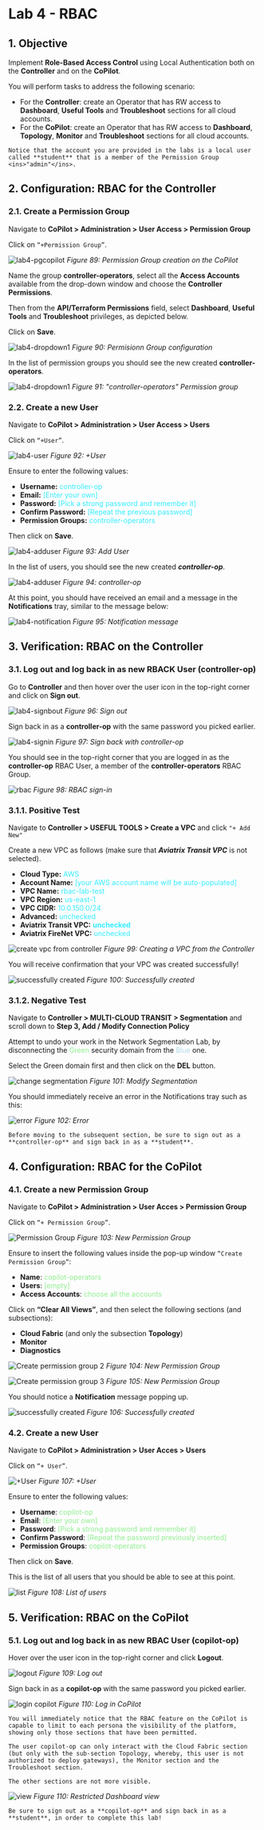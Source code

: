 # Lab 4 - RBAC

## 1. Objective

Implement **Role-Based Access Control** using Local Authentication both on the **Controller** and on the **CoPilot**.

You will perform tasks to address the following scenario:

- For the **Controller**: create an Operator that has RW access to **Dashboard**, **Useful Tools** and **Troubleshoot** sections for all cloud accounts.
- For the **CoPilot**: create an Operator that has RW access to **Dashboard**, **Topology**, **Monitor** and **Troubleshoot** sections for all cloud accounts.

```{note}
Notice that the account you are provided in the labs is a local user called **student** that is a member of the Permission Group <ins>"admin"</ins>.
```

## 2. Configuration: RBAC for the Controller

### 2.1. Create a Permission Group

Navigate to **CoPilot > Administration > User Access > Permission Group**

Click on `“+Permission Group”`.

![lab4-pgcopilot](images/lab4-pgcopilot.png)
_Figure 89: Permission Group creation on the CoPilot_

Name the group **controller-operators**, select all the **Access Accounts** available from the drop-down window and choose the **Controller Permissions**.

Then from the **API/Terraform Permissions** field, select **Dashboard**, **Useful Tools** and **Troubleshoot** privileges, as depicted below.

Click on **Save**.

![lab4-dropdown1](images/lab4-dropdown1.png)
_Figure 90: Permisionn Group configuration_

In the list of permission groups you should see the new created **controller-operators**.

![lab4-dropdown1](images/lab4-controlleroperators.png)
_Figure 91: "controller-operators" Permission group_

### 2.2. Create a new User

Navigate to **CoPilot > Administration > User Access > Users**

Click on `“+User”`.

![lab4-user](images/lab4-user.png)
_Figure 92: +User_

Ensure to enter the following values:

- **Username:** <span style='color:#33ECFF'>controller-op</span>
- **Email:** <span style='color:#33ECFF'>[Enter your own]</span>
- **Password:** <span style='color:#33ECFF'>[Pick a strong password and remember it]</span>
- **Confirm Password:** <span style='color:#33ECFF'>[Repeat the previous password]</span>
- **Permission Groups:** <span style='color:#33ECFF'>controller-operators</span>

Then click on **Save**.

![lab4-adduser](images/lab4-usercreation.png)
_Figure 93: Add User_

In the list of users, you should see the new created **_controller-op_**.

![lab4-adduser](images/lab4-controllerop.png)
_Figure 94: controller-op_

At this point, you should have received an email and a message in the **Notifications** tray, similar to the message below:

![lab4-notification](images/lab4-notification.png)
_Figure 95: Notification message_

## 3. Verification: RBAC on the Controller
 
### 3.1. Log out and log back in as new RBACK User (controller-op)

Go to **Controller** and then hover over the user icon in the top-right corner and click on **Sign out**.

![lab4-signbout](images/lab4-signout.png)
_Figure 96: Sign out_

Sign back in as a **controller-op** with the same password you picked earlier.

![lab4-signin](images/lab4-signin.png)
_Figure 97: Sign back with controller-op_

You should see in the top-right corner that you are logged in as the **controller-op** RBAC User, a member of the **controller-operators** RBAC Group.

![rbac](images/lab4-rbac.png)
_Figure 98: RBAC sign-in_

### 3.1.1. Positive Test

Navigate to **Controller > USEFUL TOOLS > Create a VPC** and click `"+ Add New"`

Create a new VPC as follows (make sure that **_Aviatrix Transit VPC_** is not selected).

- **Cloud Type:** <span style='color:#33ECFF'>AWS</span>
- **Account Name:** <span style='color:#33ECFF'>[your AWS account name will be auto-populated]</span>
- **VPC Name:** <span style='color:#33ECFF'>rbac-lab-test</span>
- **VPC Region:** <span style='color:#33ECFF'>us-east-1</span>
- **VPC CIDR:** <span style='color:#33ECFF'>10.0.150.0/24</span>
- **Advanced:** <span style='color:#33ECFF'>unchecked</span>
- **Aviatrix Transit VPC:** <span style='color:#33ECFF'>**unchecked**</span>
- **Aviatrix FireNet VPC:** <span style='color:#33ECFF'>unchecked</span>

![create vpc from controller](images/lab4-createvpc.png)
_Figure 99: Creating a VPC from the Controller_

You will receive confirmation that your VPC was created successfully!

![successfully created](images/lab4-success.png)
_Figure 100: Successfully created_

### 3.1.2. Negative Test

Navigate to **Controller > MULTI-CLOUD TRANSIT > Segmentation** and scroll down to **Step 3, Add / Modify Connection Policy**

Attempt to undo your work in the Network Segmentation Lab, by disconnecting the <span style='color:lightgreen'>Green</span> security domain from the <span style='color:lightblue'>Blue</span> one.

Select the Green domain first and then click on the **DEL** button.

![change segmentation](images/lab4-changesegmentation.png)
_Figure 101: Modify Segmentation_

You should immediately receive an error in the Notifications tray such as this:

![error](images/lab4-error.png)
_Figure 102: Error_

```{attention}
Before moving to the subsequent section, be sure to sign out as a **controller-op** and sign back in as a **student**.
```

## 4. Configuration: RBAC for the CoPilot
 
### 4.1. Create a new Permission Group

Navigate to **CoPilot > Administration > User Acces > Permission Group**

Click on `“+ Permission Group”`.

![Permission Group](images/lab4-permission2.png)
_Figure 103: New Permission Group_

Ensure to insert the following values inside the pop-up window `“Create Permission Group”`:

- **Name**: <span style='color:lightgreen'>copilot-operators</span>
- **Users**: <span style='color:lightgreen'>[empty]</span>
- **Access Accounts**: <span style='color:lightgreen'>choose all the accounts</span>

Click on **“Clear All Views”**, and then select the following sections (and subsections):

- **Cloud Fabric** (and only the subsection **Topology**)
- **Monitor**
- **Diagnostics**

![Create permission group 2](images/lab4-pg2.png)
_Figure 104: New Permission Group_

![Create permission group 3](images/lab4-pg3.png)
_Figure 105: New Permission Group_

You should notice a **Notification** message popping up.

![successfully created](images/lab4-message.png)
_Figure 106: Successfully created_

### 4.2. Create a new User

Navigate to **CoPilot > Administration > User Acces > Users** 

Click on `“+ User”`.

![+User](images/lab4-newuser.png)
_Figure 107: +User_

Ensure to enter the following values:

- **Username**: <span style='color:lightgreen'>copilot-op</span>
- **Email**: <span style='color:lightgreen'>[Enter your own]</span>
- **Password**: <span style='color:lightgreen'>[Pick a strong password and remember it]</span>
- **Confirm Password**: <span style='color:lightgreen'>[Repeat the password previously inserted]</span>
- **Permission Groups**: <span style='color:lightgreen'>copilot-operators</span>

Then click on **Save**.

This is the list of all users that you should be able to see at this point.

![list](images/lab4-list.png)
_Figure 108: List of users_

## 5. Verification: RBAC on the CoPilot
 
### 5.1. Log out and log back in as new RBAC User (copilot-op)

Hover over the user icon in the top-right corner and click **Logout**.

![logout](images/lab4-logout.png)
_Figure 109: Log out_

Sign back in as a **copilot-op** with the same password you picked earlier.

![login copilot](images/lab4-logincopilot.png)
_Figure 110: Log in CoPilot_

```{attention}
You will immediately notice that the RBAC feature on the CoPilot is capable to limit to each persona the visibility of the platform, showing only those sections that have been permitted.

The user copilot-op can only interact with the Cloud Fabric section (but only with the sub-section Topology, whereby, this user is not authorized to deploy gateways), the Monitor section and the Troubleshoot section.

The other sections are not more visible.
```

![view](images/lab4-newview.png)
_Figure 110: Restricted Dashboard view_

```{note}
Be sure to sign out as a **copilot-op** and sign back in as a **student**, in order to complete this lab!
```
